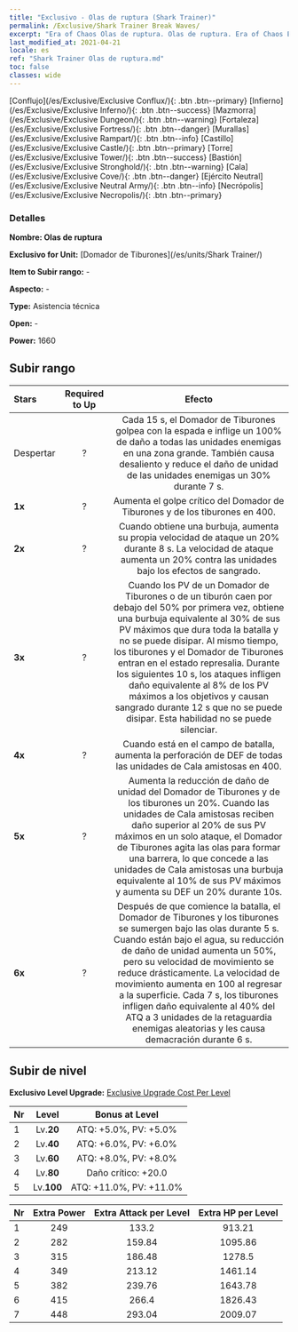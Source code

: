 ```yaml
---
title: "Exclusivo - Olas de ruptura (Shark Trainer)"
permalink: /Exclusive/Shark Trainer Break Waves/
excerpt: "Era of Chaos Olas de ruptura. Olas de ruptura. Era of Chaos Exclusivo Olas de ruptura. Domador de Tiburones Exclusivo."
last_modified_at: 2021-04-21
locale: es
ref: "Shark Trainer Olas de ruptura.md"
toc: false
classes: wide
---
```

 [Conflujo](/es/Exclusive/Exclusive Conflux/){: .btn .btn--primary} [Infierno](/es/Exclusive/Exclusive Inferno/){: .btn .btn--success} [Mazmorra](/es/Exclusive/Exclusive Dungeon/){: .btn .btn--warning} [Fortaleza](/es/Exclusive/Exclusive Fortress/){: .btn .btn--danger} [Murallas](/es/Exclusive/Exclusive Rampart/){: .btn .btn--info} [Castillo](/es/Exclusive/Exclusive Castle/){: .btn .btn--primary} [Torre](/es/Exclusive/Exclusive Tower/){: .btn .btn--success} [Bastión](/es/Exclusive/Exclusive Stronghold/){: .btn .btn--warning} [Cala](/es/Exclusive/Exclusive Cove/){: .btn .btn--danger} [Ejército Neutral](/es/Exclusive/Exclusive Neutral Army/){: .btn .btn--info} [Necrópolis](/es/Exclusive/Exclusive Necropolis/){: .btn .btn--primary} 

### Detalles
 **Nombre: Olas de ruptura** 

 **Exclusivo for Unit:** [Domador de Tiburones](/es/units/Shark Trainer/) 

 **Item to Subir rango:** -

 **Aspecto:** -

 **Type:** Asistencia técnica

 **Open:** -

 **Power:** 1660

## Subir rango

  |     Stars    |  Required to Up | Efecto |
  |:-------------|:---------------:|:---------------:|
  |  Despertar  | ? | <Borrasca> Cada 15 s, el Domador de Tiburones golpea con la espada e inflige un 100% de daño a todas las unidades enemigas en una zona grande. También causa desaliento y reduce el daño de unidad de las unidades enemigas un 30% durante 7 s. |
  | **1x** <i class="fas fa-star"/> | ? | Aumenta el golpe crítico del Domador de Tiburones y de los tiburones en 400. |
  | **2x** <i class="fas fa-star"/> | ? | Cuando obtiene una burbuja, aumenta su propia velocidad de ataque un 20% durante 8 s. La velocidad de ataque aumenta un 20% contra las unidades bajo los efectos de sangrado. |
  | **3x** <i class="fas fa-star"/> | ? | <Enemistad de Sangre> Cuando los PV de un Domador de Tiburones o de un tiburón caen por debajo del 50% por primera vez, obtiene una burbuja equivalente al 30% de sus PV máximos que dura toda la batalla y no se puede disipar. Al mismo tiempo, los tiburones y el Domador de Tiburones entran en el estado represalia. Durante los siguientes 10 s, los ataques infligen daño equivalente al 8% de los PV máximos a los objetivos y causan sangrado durante 12 s que no se puede disipar. Esta habilidad no se puede silenciar. |
  | **4x** <i class="fas fa-star"/> | ? | Cuando está en el campo de batalla, aumenta la perforación de DEF de todas las unidades de Cala amistosas en 400. |
  | **5x** <i class="fas fa-star"/> | ? | <Muro Marino> Aumenta la reducción de daño de unidad del Domador de Tiburones y de los tiburones un 20%. Cuando las unidades de Cala amistosas reciben daño superior al 20% de sus PV máximos en un solo ataque, el Domador de Tiburones agita las olas para formar una barrera, lo que concede a las unidades de Cala amistosas una burbuja equivalente al 10% de sus PV máximos y aumenta su DEF un 20% durante 10s. |
  | **6x** <i class="fas fa-star"/> | ? | <Depredador Submarino> Después de que comience la batalla, el Domador de Tiburones y los tiburones se sumergen bajo las olas durante 5 s. Cuando están bajo el agua, su reducción de daño de unidad aumenta un 50%, pero su velocidad de movimiento se reduce drásticamente. La velocidad de movimiento aumenta en 100 al regresar a la superficie. Cada 7 s, los tiburones infligen daño equivalente al 40% del ATQ a 3 unidades de la retaguardia enemigas aleatorias y les causa demacración durante 6 s. |


## Subir de nivel
 **Exclusivo Level Upgrade:** [Exclusive Upgrade Cost Per Level](/Exclusive/ExclusiveUpgradeCostPerLevel/)

  |  Nr  |   Level  | Bonus at Level |
  |:-----|:--------:|:--------------:|
  | 1 | Lv.**20** | ATQ: +5.0%, PV: +5.0% |
  | 2 | Lv.**40** | ATQ: +6.0%, PV: +6.0% |
  | 3 | Lv.**60** | ATQ: +8.0%, PV: +8.0% |
  | 4 | Lv.**80** | Daño crítico: +20.0 |
  | 5 | Lv.**100** | ATQ: +11.0%, PV: +11.0% |


  |  Nr  |  Extra Power | Extra Attack per Level | Extra HP per Level |
  |:-----|:--------:|:--------:|:--------:|
  | 1 | 249 | 133.2 | 913.21 |
  | 2 | 282 | 159.84 | 1095.86 |
  | 3 | 315 | 186.48 | 1278.5 |
  | 4 | 349 | 213.12 | 1461.14 |
  | 5 | 382 | 239.76 | 1643.78 |
  | 6 | 415 | 266.4 | 1826.43 |
  | 7 | 448 | 293.04 | 2009.07 |


